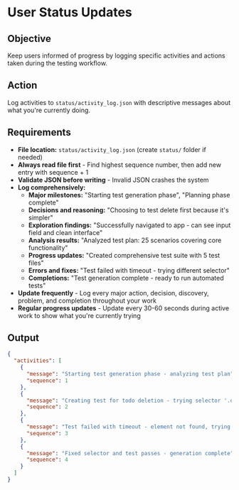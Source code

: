 # User Status Updates

## Objective
Keep users informed of progress by logging specific activities and actions taken during the testing workflow.

## Action
Log activities to `status/activity_log.json` with descriptive messages about what you're currently doing.

## Requirements
- **File location:** `status/activity_log.json` (create `status/` folder if needed)
- **Always read file first** - Find highest sequence number, then add new entry with sequence + 1
- **Validate JSON before writing** - Invalid JSON crashes the system
- **Log comprehensively:**
  - **Major milestones:** "Starting test generation phase", "Planning phase complete"
  - **Decisions and reasoning:** "Choosing to test delete first because it's simpler"
  - **Exploration findings:** "Successfully navigated to app - can see input field and clean interface"
  - **Analysis results:** "Analyzed test plan: 25 scenarios covering core functionality"
  - **Progress updates:** "Created comprehensive test suite with 5 test files"
  - **Errors and fixes:** "Test failed with timeout - trying different selector"
  - **Completions:** "Test generation complete - ready to run automated tests"
- **Update frequently** - Log every major action, decision, discovery, problem, and completion throughout your work
- **Regular progress updates** - Update every 30-60 seconds during active work to show what you're currently trying

## Output
```json
{
  "activities": [
    {
      "message": "Starting test generation phase - analyzing test plan",
      "sequence": 1
    },
    {
      "message": "Creating test for todo deletion - trying selector '.destroy'",
      "sequence": 2
    },
    {
      "message": "Test failed with timeout - element not found, trying different approach",
      "sequence": 3
    },
    {
      "message": "Fixed selector and test passes - generation complete",
      "sequence": 4
    }
  ]
}
```